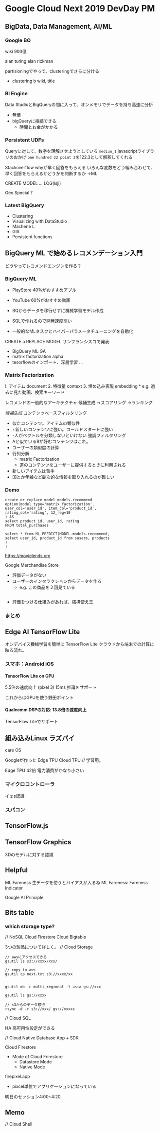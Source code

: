 # Google Cloud Next 2019 DevDay PM

## BigData, Data Management, AI/ML

### Google BQ
wiki 900億

alan turing
alan rickman

partisioningでやって、clusteringでさらに分ける
* clustering b wiki, title

### BI Engine
Data StudioとBigQueryの間に入って、オンメモリでデータを持ち高速に分析
* 無償
* bigQueryに接続できる
    * 時間とお金がかかる

### Persistent UDFs
Queryに対して、数字を理解させようとしている
`mediun_1`
javascriptライブラリのおかげ
`one hundred 22 point 3`を122.3として解釈してくれる


Stackoverflow
whyが早く回答をもらえる
いろんな変数をどう組み合わせて、早く回答をもらえるかどうかを判断するか
→ML

CREATE MODEL ... LOG(lsjl)

Geo Special ?

### Latest BigQuery
* Clustering
* Visualizing with DataStudio
* Machene L
* GIS
* Persistent functions

## BigQuery ML で始めるレコメンデーション入門
どうやってレコメンドエンジンを作る？

### BigQuery ML
* PlayStore 40%がおすすめアプル
* YouTube 60%がおすすめ動画

* BQからデータを移行せずに機械学習モデル作成
* SQLで作れるので開発速度高い
* 一般的なMLタスクとハイパーパラメータチューニングを自動化

CREATE a REPLACE MODEL
サンフランシスコで発表
* BigQuery ML GA
* matrix factorization alpha
* tesorflowのインポート、深層学習
...

### Matrix Factorization

!. アイテム document
2. 特徴量 context
3. 埋め込み表現 embedding
    * e.g. 過去に見た動画、検索キーワード

レコメンドの一般的なアーキテクチャ
候補生成
→スコアリング
→ランキング
  
*候補生成*
コンテンツベースフィルタリング
* 似たコンテンツ。アイテムの類似性
* +新しいコンテンツに強い。コールドスタートに強い
* -人がベクトルを分類しないといけない
強調フィルタリング
* Aと似ているBが好むコンテンツはこれ。
* ユーザーの類似度の計算
* 行列分解
    * matrix Factorization
    * 道のコンテンツをユーザーに提供するときに利用される
* 新しいアイテムは苦手
* 国とか年齢など副次的な情報を取り入れるのが難しい

### Demo

```
create or replace model models.recommend 
option(model_type='matrix_factorization',
user_col='user_id', item_col='product_id',
rating_col='rating', 12_reg=10
) AS
select product_id, user_id, rating 
FROM total_purchases
```

```
select * from ML.PREDICT(MODEL.models.recommend,
select user_id, product_id from susers, products
)
)
```

https://movielends.org

Google Merchandise Store
* 評価データがない
* ユーザーのインタラクションからデータを作る
    * e.g. この商品を２回見ている

```
```
* 評価をつける仕組みがあれば、結構使え王

### まとめ

## Edge AI TensorFlow Lite
オンデバイス機械学習を簡単に
TensorFlow Lite
クラウドから端末での計算に映る流れ。

### スマホ：Android iOS

#### TensorFlow Lite on GPU
5.5倍の速度向上 (pixel 3) 15ms
推論をサポート

これからはGPUを使う野田ポイント

#### Qualcomm DSPの対応: 13.8倍の速度向上
TensorFlow Liteでサポート

## 組み込みLinux ラズパイ
care OS

Googleが作った Edge TPU
Cloud TPU // 学習用。

Edge TPU 42倍
電力消費がかなり小さい

### マイクロコントローラ
イェs認識

### スパコン

## TensorFlow.js


## TensorFlow Graphics
3Dのモデルに対する認識

## Helpful
ML Fareness
生データを使うとバイアスが入るね
ML Fareness: Fareness Indicator

Google AI Principle

## Bits table

### which storage type?

// NoSQL
Cloud Firestore
Cloud Bigtable

3つの製品について詳しく。
// Cloud Storage

```
// awsにアクセスできる
gsutil ls s3://xxxx/xxx/

// copy to aws
gsutil cp next.txt s3://xxxx/xx


gsutil mb -c multi_regional -l asia gs://xxx

gsutil ls gs://xxxx

// s3からのデータ移行
rsync -d -r s3://xxx/ gs://xxxxx
```
// Cloud SQL

HA 高可用性設定ができる


// Cloud Native Database
App + SDK

Cloud Firestore
* Mode of Cloud Frirestore
    * Datastore Mode
    * Native Mode

firepixel.app
* pixcel単位でアプリケーションになっている

明日のセッション4:00~4:20
## Memo
// Cloud Shell



















